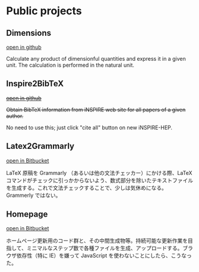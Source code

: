 
# Public projects

## Dimensions

[open in github](https://github.com/SoChigusa/Dimensions)

Calculate any product of dimensionful quantities and express it in a given unit.
The calculation is performed in the natural unit.

## Inspire2BibTeX

~~[open in github](https://github.com/SoChigusa/Inspire2BibTeX)~~

~~Obtain BibTeX information from iNSPIRE web site for all papers of a given author.~~

No need to use this; just click "cite all" button on new iNSPIRE-HEP.

## Latex2Grammarly

[open in Bitbucket](https://bitbucket.org/SoChigusa/latex2grammarly/)

LaTeX 原稿を Grammarly （あるいは他の文法チェッカー）にかける際、LaTeXコマンドがチェックに引っかからないよう、数式部分を除いたテキストファイルを生成する。これで文法チェックすることで、少しは気休めになる。Grammerly ではない。

## Homepage

[open in Bitbucket](https://bitbucket.org/SoChigusa/homepage/)

ホームページ更新用のコード群と、その中間生成物等。持続可能な更新作業を目指して、ミニマルなステップ数で各種ファイルを生成、アップロードする。ブラウザ依存性（特に IE）を嫌って JavaScript を使わないことにしたら、こうなった。
